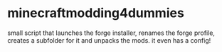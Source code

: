 # minecraftmodding4dummies
small script that launches the forge installer, renames the forge profile, creates a subfolder for it and unpacks the mods. it even has a config!
